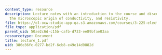 ```yaml
---
content_type: resource
description: Lecture notes with an introduction to the course and discussion of conductivity,
  the microscopic origin of conductivity, and resistivity.
file: https://ol-ocw-studio-app-qa.s3.amazonaws.com/courses/3-225-electronic-and-mechanical-properties-of-materials-fall-2007/386e36fc0277bd2f6cb8e49e14d0882d_lecture_1.pdf
file_type: application/pdf
parent_uid: 50ae2c6d-c15b-cafb-d733-ee89bfae03aa
resourcetype: Document
title: lecture_1.pdf
uid: 386e36fc-0277-bd2f-6cb8-e49e14d0882d
---
```

